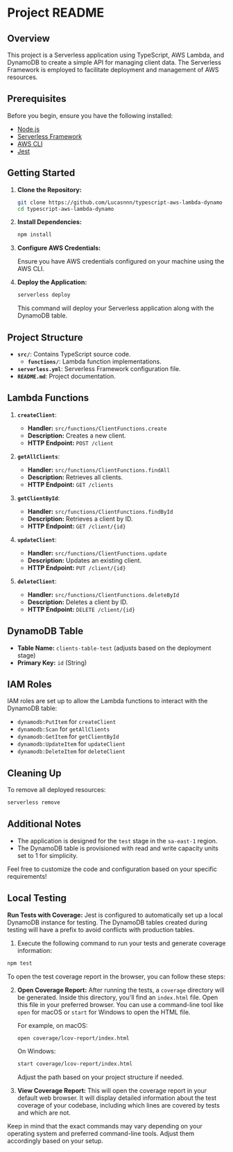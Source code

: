 # Project README

## Overview

This project is a Serverless application using TypeScript, AWS Lambda, and DynamoDB to create a simple API for managing client data. The Serverless Framework is employed to facilitate deployment and management of AWS resources.

## Prerequisites

Before you begin, ensure you have the following installed:

- [Node.js](https://nodejs.org/)
- [Serverless Framework](https://www.serverless.com/)
- [AWS CLI](https://aws.amazon.com/cli/)
- [Jest](https://jestjs.io/)

## Getting Started

1. **Clone the Repository:**

   ```bash
   git clone https://github.com/Lucasnnn/typescript-aws-lambda-dynamo
   cd typescript-aws-lambda-dynamo
   ```

2. **Install Dependencies:**

   ```bash
   npm install
   ```

3. **Configure AWS Credentials:**

   Ensure you have AWS credentials configured on your machine using the AWS CLI.

4. **Deploy the Application:**

   ```bash
   serverless deploy
   ```

   This command will deploy your Serverless application along with the DynamoDB table.

## Project Structure

- **`src/`**: Contains TypeScript source code.
  - **`functions/`**: Lambda function implementations.
- **`serverless.yml`**: Serverless Framework configuration file.
- **`README.md`**: Project documentation.

## Lambda Functions

1. **`createClient`**:

   - **Handler:** `src/functions/ClientFunctions.create`
   - **Description:** Creates a new client.
   - **HTTP Endpoint:** `POST /client`

2. **`getAllClients`**:

   - **Handler:** `src/functions/ClientFunctions.findAll`
   - **Description:** Retrieves all clients.
   - **HTTP Endpoint:** `GET /clients`

3. **`getClientById`**:

   - **Handler:** `src/functions/ClientFunctions.findById`
   - **Description:** Retrieves a client by ID.
   - **HTTP Endpoint:** `GET /client/{id}`

4. **`updateClient`**:

   - **Handler:** `src/functions/ClientFunctions.update`
   - **Description:** Updates an existing client.
   - **HTTP Endpoint:** `PUT /client/{id}`

5. **`deleteClient`**:
   - **Handler:** `src/functions/ClientFunctions.deleteById`
   - **Description:** Deletes a client by ID.
   - **HTTP Endpoint:** `DELETE /client/{id}`

## DynamoDB Table

- **Table Name:** `clients-table-test` (adjusts based on the deployment stage)
- **Primary Key:** `id` (String)

## IAM Roles

IAM roles are set up to allow the Lambda functions to interact with the DynamoDB table:

- `dynamodb:PutItem` for `createClient`
- `dynamodb:Scan` for `getAllClients`
- `dynamodb:GetItem` for `getClientById`
- `dynamodb:UpdateItem` for `updateClient`
- `dynamodb:DeleteItem` for `deleteClient`

## Cleaning Up

To remove all deployed resources:

```bash
serverless remove
```

## Additional Notes

- The application is designed for the `test` stage in the `sa-east-1` region.
- The DynamoDB table is provisioned with read and write capacity units set to 1 for simplicity.

Feel free to customize the code and configuration based on your specific requirements!

## Local Testing

**Run Tests with Coverage:**
Jest is configured to automatically set up a local DynamoDB instance for testing. The DynamoDB tables created during testing will have a prefix to avoid conflicts with production tables.

1.  Execute the following command to run your tests and generate coverage information:

```bash
npm test
```

To open the test coverage report in the browser, you can follow these steps:

2. **Open Coverage Report:**
   After running the tests, a `coverage` directory will be generated. Inside this directory, you'll find an `index.html` file. Open this file in your preferred browser. You can use a command-line tool like `open` for macOS or `start` for Windows to open the HTML file.

   For example, on macOS:

   ```bash
   open coverage/lcov-report/index.html
   ```

   On Windows:

   ```bash
   start coverage/lcov-report/index.html
   ```

   Adjust the path based on your project structure if needed.

3. **View Coverage Report:**
   This will open the coverage report in your default web browser. It will display detailed information about the test coverage of your codebase, including which lines are covered by tests and which are not.

Keep in mind that the exact commands may vary depending on your operating system and preferred command-line tools. Adjust them accordingly based on your setup.
